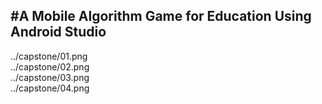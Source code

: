 #A Mobile Algorithm Game for Education Using Android Studio  
---
../capstone/01.png  
../capstone/02.png  
../capstone/03.png  
../capstone/04.png  
